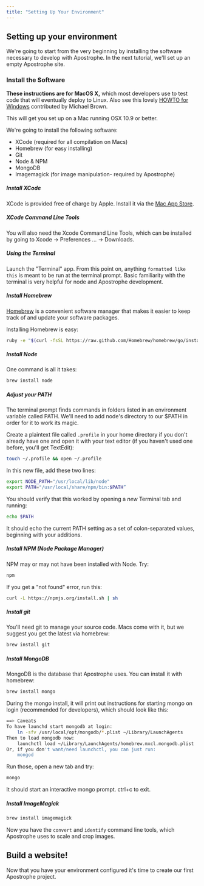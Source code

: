 ```yaml
---
title: "Setting Up Your Environment"
---
```


## Setting up your environment

We're going to start from the very beginning by installing the software necessary to develop with Apostrophe.  In the next tutorial, we'll set up an empty Apostrophe site.

### Install the Software

**These instructions are for MacOS X,** which most developers use to test code that will eventually deploy to Linux. Also see this lovely [HOWTO for Windows](../../howtos/windows.html) contributed by Michael Brown.

This will get you set up on a Mac running OSX 10.9 or better.

We're going to install the following software:

- XCode (required for all compilation on Macs)
- Homebrew (for easy installing)
- Git
- Node & NPM
- MongoDB
- Imagemagick (for image manipulation- required by Apostrophe)

##### Install XCode

XCode is provided free of charge by Apple. Install it via the [Mac App Store](https://itunes.apple.com/us/app/xcode/id497799835?mt=12).

##### XCode Command Line Tools

You will also need the Xcode Command Line Tools, which can be installed by going to Xcode -> Preferences ... -> Downloads.

##### Using the Terminal

Launch the "Terminal" app. From this point on, anything `formatted like this` is meant to be run at the terminal prompt. Basic familiarity with the terminal is very helpful for node and Apostrophe development.

##### Install Homebrew

[Homebrew](http://brew.sh/) is a convenient software manager that makes it easier to keep track of and update your software packages.

Installing Homebrew is easy:

```bash
ruby -e "$(curl -fsSL https://raw.github.com/Homebrew/homebrew/go/install)"
```

##### Install Node

One command is all it takes:

```bash
brew install node
```

##### Adjust your PATH

The terminal prompt finds commands in folders listed in an environment variable called PATH. We'll need to add node's directory to our $PATH in order for it to work its magic.

Create a plaintext file called `.profile` in your home directory if you don't already have one and open it with your text editor (if you haven't used one before, you'll get TextEdit):

```bash
touch ~/.profile && open ~/.profile
```

In this new file, add these two lines:

```bash
export NODE_PATH="/usr/local/lib/node"
export PATH="/usr/local/share/npm/bin:$PATH”
```

You should verify that this worked by opening a _new_ Terminal tab and running:

```bash
echo $PATH
```

It should echo the current PATH setting as a set of colon-separated values,  beginning with your additions.

##### Install NPM (Node Package Manager)

NPM may or may not have been installed with Node. Try:

```bash
npm
```

If you get a "not found" error, run this:

```bash
curl -L https://npmjs.org/install.sh | sh
```

##### Install git

You'll need git to manage your source code. Macs come with it, but we suggest you get the latest via homebrew:

```bash
brew install git
```

##### Install MongoDB

MongoDB is the database that Apostrophe uses. You can install it with homebrew:

```bash
brew install mongo
```

During the mongo install, it will print out instructions for starting mongo on login (recommended for developers), which should look like this:

```bash
==> Caveats
To have launchd start mongodb at login:
    ln -sfv /usr/local/opt/mongodb/*.plist ~/Library/LaunchAgents
Then to load mongodb now:
    launchctl load ~/Library/LaunchAgents/homebrew.mxcl.mongodb.plist
Or, if you don't want/need launchctl, you can just run:
    mongod
```

Run those, open a new tab and try:

```bash
mongo
```

It should start an interactive mongo prompt. ctrl+c to exit.

##### Install ImageMagick

```bash
brew install imagemagick
```

Now you have the `convert` and `identify` command line tools, which Apostrophe uses to scale and crop images.

## Build a website!

Now that you have your environment configured it's time to create our first Apostrophe project.
